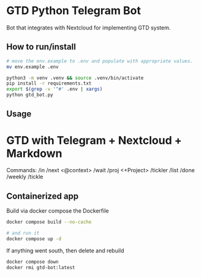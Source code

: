 # GTD Python Telegram Bot

Bot that integrates with Nextcloud for implementing GTD system.

## How to run/install
```bash
# move the env.example to .env and populate with appropriate values.
mv env.example .env

python3 -m venv .venv && source .venv/bin/activate
pip install -r requirements.txt
export $(grep -v '^#' .env | xargs)
python gtd_bot.py
```

## Usage
# GTD with Telegram + Nextcloud + Markdown

Commands:
/in <text>
/next <@context> <text>
/wait <text>
/proj <+Project> <text>
/tickler <YYYY-MM-DD> <text>
/list <list>
/done <list> <match>
/weekly
/tickle

## Containerized app
Build via docker compose the Dockerfile

```bash
docker compose build --no-cache

# and run it
docker compose up -d
```

If anything went south, then delete and rebuild
```bash
docker compose down
docker rmi gtd-bot:latest
```
